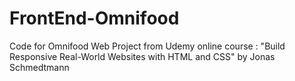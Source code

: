 # FrontEnd-Omnifood
Code for Omnifood Web Project from Udemy online course : "Build Responsive Real-World Websites with HTML and CSS" by Jonas Schmedtmann
